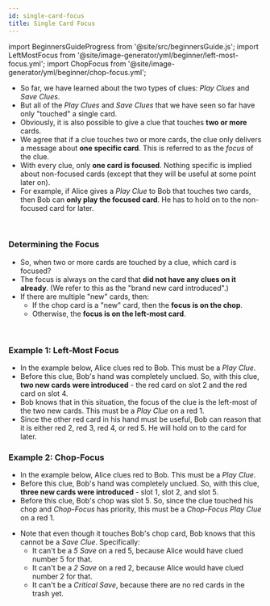 ```yaml
---
id: single-card-focus
title: Single Card Focus
---
```


import BeginnersGuideProgress from '@site/src/beginnersGuide.js';
import LeftMostFocus from '@site/image-generator/yml/beginner/left-most-focus.yml';
import ChopFocus from '@site/image-generator/yml/beginner/chop-focus.yml';

<BeginnersGuideProgress part="26" />

- So far, we have learned about the two types of clues: *Play Clues* and *Save Clues*.
- But all of the *Play Clues* and *Save Clues* that we have seen so far have only "touched" a single card.
- Obviously, it is also possible to give a clue that touches **two or more** cards.
- We agree that if a clue touches two or more cards, the clue only delivers a message about **one specific card**. This is referred to as the *focus* of the clue.
- With every clue, only **one card is focused**. Nothing specific is implied about non-focused cards (except that they will be useful at some point later on).
- For example, if Alice gives a *Play Clue* to Bob that touches two cards, then Bob can **only play the focused card**. He has to hold on to the non-focused card for later.

<br />

### Determining the Focus

- So, when two or more cards are touched by a clue, which card is focused?
- The focus is always on the card that **did not have any clues on it already**. (We refer to this as the "brand new card introduced".)
- If there are multiple "new" cards, then:
  - If the chop card is a "new" card, then the **focus is on the chop**.
  - Otherwise, the **focus is on the left-most card**.

<br />

### Example 1: Left-Most Focus

- In the example below, Alice clues red to Bob. This must be a *Play Clue*.
- Before this clue, Bob's hand was completely unclued. So, with this clue, **two new cards were introduced** - the red card on slot 2 and the red card on slot 4.
- Bob knows that in this situation, the focus of the clue is the left-most of the two new cards. This must be a *Play Clue* on a red 1.
- Since the other red card in his hand must be useful, Bob can reason that it is either red 2, red 3, red 4, or red 5. He will hold on to the card for later.

<LeftMostFocus />

### Example 2: Chop-Focus

- In the example below, Alice clues red to Bob. This must be a *Play Clue*.
- Before this clue, Bob's hand was completely unclued. So, with this clue, **three new cards were introduced** - slot 1, slot 2, and slot 5.
- Before this clue, Bob's chop was slot 5. So, since the clue touched his chop and *Chop-Focus* has priority, this must be a *Chop-Focus Play Clue* on a red 1.

<ChopFocus />

- Note that even though it touches Bob's chop card, Bob knows that this cannot be a *Save Clue*. Specifically:
  - It can't be a *5 Save* on a red 5, because Alice would have clued number 5 for that.
  - It can't be a *2 Save* on a red 2, because Alice would have clued number 2 for that.
  - It can't be a *Critical Save*, because there are no red cards in the trash yet.
